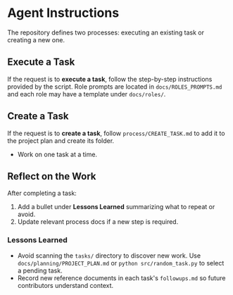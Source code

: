 # Agent Instructions

The repository defines two processes: executing an existing task or creating a
new one.

## Execute a Task
If the request is to **execute a task**, follow the step-by-step instructions
provided by the script. Role prompts are located in
`docs/ROLES_PROMPTS.md` and each role may have a template under
`docs/roles/`.

## Create a Task
If the request is to **create a task**, follow `process/CREATE_TASK.md` to add
it to the project plan and create its folder.

- Work on one task at a time.

## Reflect on the Work
After completing a task:
1. Add a bullet under **Lessons Learned** summarizing what to repeat or avoid.
2. Update relevant process docs if a new step is required.

### Lessons Learned
- Avoid scanning the `tasks/` directory to discover new work. Use
  `docs/planning/PROJECT_PLAN.md` or `python src/random_task.py` to select a
  pending task.
- Record new reference documents in each task's `followups.md` so future
  contributors understand context.
